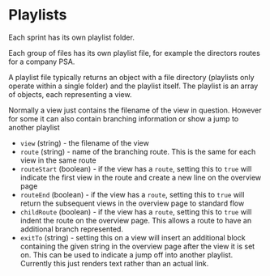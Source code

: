 # Playlists

Each sprint has its own playlist folder.

Each group of files has its own playlist file, for example the directors routes for a company PSA.

A playlist file typically returns an object with a file directory (playlists only operate within a single folder) and the playlist itself. The playlist is an array of objects, each representing a view.

Normally a view just contains the filename of the view in question. However for some it can also contain branching information or show a jump to another playlist

- `view` (string) - the filename of the view
- `route` (string) - name of the branching route. This is the same for each view in the same route
- `routeStart` (boolean) - if the view has a `route`, setting this to `true` will indicate the first view in the route and create a new line on the overview page
- `routeEnd` (boolean) - if the view has a `route`, setting this to `true` will return the subsequent views in the overview page to standard flow
- `childRoute` (boolean) - if the view has a `route`, setting this to `true` will indent the route on the overview page. This allows a route to have an additional branch represented.
- `exitTo` (string) - setting this on a view will insert an additional block containing the given string in the overview page after the view it is set on. This can be used to indicate a jump off into another playlist. Currently this just renders text rather than an actual link.
